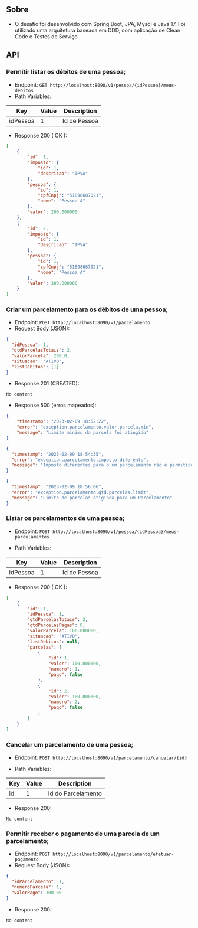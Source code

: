 ## Sobre
- O desafio foi desenvolvido com Spring Boot, JPA, Mysql e Java 17. Foi utilizado uma arquitetura baseada em DDD, com aplicação de Clean Code e Testes de Serviço. 
## API

### Permitir listar os débitos de uma pessoa;

- Endpoint: `GET http://localhost:8090/v1/pessoa/{idPessoa}/meus-debitos`
- Path Variables:

| Key      | Value | Description  |
|----------|-------|--------------|
| idPessoa | 1     | Id de Pessoa |

- Response 200 ( OK ):
```json
[
    {
        "id": 1,
        "imposto": {
            "id": 1,
            "descricao": "IPVA"
        },
        "pessoa": {
            "id": 1,
            "cpfCnpj": "51898687021",
            "nome": "Pessoa A"
        },
        "valor": 200.000000
    },
    {
        "id": 2,
        "imposto": {
            "id": 1,
            "descricao": "IPVA"
        },
        "pessoa": {
            "id": 1,
            "cpfCnpj": "51898687021",
            "nome": "Pessoa A"
        },
        "valor": 300.000000
    }
]
```

### Criar um parcelamento para os débitos de uma pessoa;

- Endpoint: `POST http://localhost:8090/v1/parcelamento`
- Request Body (JSON):
```json
{
  "idPessoa": 1,
  "qtdParcelasTotais": 2,
  "valorParcela": 200.0,
  "situacao": "ATIVO",
  "listDebitos": [1]
}
```
- Response 201 (CREATED): 

`No content`
- Response 500 (erros mapeados):
```json
{
    "timestamp": "2023-02-09 18:52:22",
    "error": "exception.parcelamento.valor.parcela.min",
    "message": "Limite minimo da parcela foi atingido"
}
```
```json
{
  "timestamp": "2023-02-09 18:54:35",
  "error": "exception.parcelamento.imposto.diferente",
  "message": "Imposto diferentes para o um parcelamento não é permitido"
}
```
```json
{
  "timestamp": "2023-02-09 18:56:06",
  "error": "exception.parcelamento.qtd.parcelas.limit",
  "message": "Limite de parcelas atiginda para um Parcelamento"
}
```

### Listar os parcelamentos de uma pessoa;

- Endpoint: `POST http://localhost:8090/v1/pessoa/{idPessoa}/meus-parcelamentos`

- Path Variables:

| Key      | Value | Description  |
|----------|-------|--------------|
| idPessoa | 1     | Id de Pessoa |

- Response 200 ( OK ):

```json
[
    {
        "id": 1,
        "idPessoa": 1,
        "qtdParcelasTotais": 2,
        "qtdParcelasPagas": 0,
        "valorParcela": 100.000000,
        "situacao": "ATIVO",
        "listDebitos": null,
        "parcelas": [
            {
                "id": 1,
                "valor": 100.000000,
                "numero": 1,
                "pago": false
            },
            {
                "id": 2,
                "valor": 100.000000,
                "numero": 2,
                "pago": false
            }
        ]
    }
]
```

### Cancelar um parcelamento de uma pessoa;

- Endpoint: `POST http://localhost:8090/v1/parcelamento/cancelar/{id}`

- Path Variables:

| Key | Value | Description        |
|-----|-------|--------------------|
| id  | 1     | Id do Parcelamento |

- Response 200:

`No content`


### Permitir receber o pagamento de uma parcela de um parcelamento;

- Endpoint: `POST http://localhost:8090/v1/parcelamento/efetuar-pagamento`
- Request Body (JSON):
```json
{
  "idParcelamento": 1,
  "numeroParcela": 1,
  "valorPago": 100.00
}
```

- Response 200:

`No content`